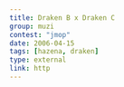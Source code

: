 ```yaml
---
title: Draken B x Draken C
group: muzi
contest: "jmop"
date: 2006-04-15
tags: [hazena, draken]
type: external
link: http
---
```

